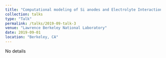 ```yaml
---
title: "Computational modeling of Si anodes and Electrolyte Interactions with Si anode"
collection: talks
type: "Talk"
permalink: /talks/2019-09-talk-3
venue: "Lawrence Berkeley National Laboratory"
date: 2019-09-01
location: "Berkeley, CA"
---
```

 
No details

